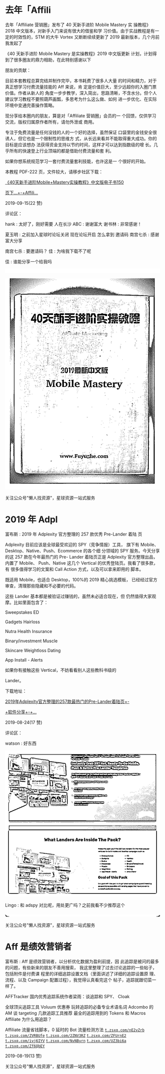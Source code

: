 # 去年「Affili

去年「Affiliate 营销圈」发布了 40 天新手进阶 Mobile Mastery 实 操教程》2018 中文版本，对新手入门来说有很大的借鉴和学 习价值。由于实战教程是有一定的时效性的，STM 的大牛 Vortex 又断断续续更新了 2019 最新版本，几个月前我发起了

《40 天新手进阶 Mobile Mastery 是实操教程》2019 中文版更新 计划，计划得到了很多圈友的鼎力相助，在此特别感谢以下

朋友的贡献：

目前本套教程总算完结并制作完毕，本书耗费了很多人大量 的时间和精力，对于真正想学习付费流量技能的 Aff 来说，肯 定是价值巨大，至少远超你的入圈门票价值。作者从新人的 角度一步步教学，深入简出，思路清晰，不含水分。但个人 建议学习教程不要照葫芦画瓢，多思考为什么这么做、如何 进一步优化、在实际环境中变通完善操作策略。

现分享给本圈内的朋友，算是对「Affiliate 营销圈」会员的一 个回馈，仅供学习交流，版权归属原作者所有，请勿外泄或 商用。

专注于免费流量是任何没钱的人的一个好的选择，虽然保证 口袋里的金钱安全很诱人，但它也是一个限制性的思维方 式，从长远来看并不能取得重大成功。你的目标是应该想办 法获得资金支持以节约时间，这样才可以达到指数级的增 长。几乎所有的快速登上行业顶端的都是借助付费流量和套 利。

如果你想系统规范学习一套付费流量套利技能，也许这是一 个很好的开始。

本教程 PDF-222 页，文件较大，请移步社区下载：

[《](https://bbs.fuyuzhe.com/forum.php?mod=viewthread&tid=261&mobile=2)[40](https://bbs.fuyuzhe.com/forum.php?mod=viewthread&tid=261&mobile=2)[天新手进阶](https://bbs.fuyuzhe.com/forum.php?mod=viewthread&tid=261&mobile=2)[Mobile+Mastery](https://bbs.fuyuzhe.com/forum.php?mod=viewthread&tid=261&mobile=2)[实操教程》中文版电子书](https://bbs.fuyuzhe.com/forum.php?mod=viewthread&tid=261&mobile=2)[150](https://bbs.fuyuzhe.com/forum.php?mod=viewthread&tid=261&mobile=2)

[页下](https://bbs.fuyuzhe.com/forum.php?mod=viewthread&tid=261&mobile=2)[...+-+Affili...](https://bbs.fuyuzhe.com/forum.php?mod=viewthread&tid=261&mobile=2)

2019-09-15(22 赞)

评论区：

hank : 太好了，刚好需要 人在长沙 ABC : 谢谢富大 谢书林 : 非常感谢！

夏玉明 : 之前加入星球时论坛关闭 现在论坛开启 怎么拿到 邀请码 南宫七杀 : 感谢富大分享

南宫七杀 : 要邀请码？ 佳 : 为啥我下载不了呢

佳 : 谁能分享一个给我吗

![image](img/Image_007.png)

![image](img/Image_008.png)

关注公众号"懒人找资源"，星球资源一站式服务

# 2019 年 Adpl

富布斯 : 2019 年 Adplexity 官方整理的 257 款优秀 Pre-Lander 着陆 页

Adplexity 目前应该是全球最受欢迎的 SPY（竞争情报）工具， 旗下有 Mobile、Desktop、Native、Push、Ecommerce 的各个细 分领域的 SPY 服务。今天分享的这 257 款在今年最热门的 Pre- Lander 着陆页正是 Adplexity 官方整理出品，内置了 Mobile、 Push、Native 这几个 Vertical 的优秀登陆页。我看了很多款，有 很多值得学习的文案和 Call Action 方式，以及可以拿来即用的 脚本。

既适用 Mobile，也适合 Desktop，100%的 2019 精心挑选模板， 已经经过官方审查，清理那些隐藏和不必要的代码。

这些 Lander 基本都是被验证过赚钱的，虽然未必适合现在，但 仍然值得大家观摩。比如里面包含了：

Sweepstakes ED

Gadgets Hairloss

Nutra Health Insurance

Binary/investment Muscle

Skincare Weightloss Dating

App Install - Alerts

如果你有接触这些 Vertical，不妨看看别人这些教科书级的

Lander。

下载地址：

[2019](https://bbs.fuyuzhe.com/forum.php?mod=viewthread&tid=360&mobile=2)[年](https://bbs.fuyuzhe.com/forum.php?mod=viewthread&tid=360&mobile=2)[Adplexity](https://bbs.fuyuzhe.com/forum.php?mod=viewthread&tid=360&mobile=2)[官方整理的](https://bbs.fuyuzhe.com/forum.php?mod=viewthread&tid=360&mobile=2)[257](https://bbs.fuyuzhe.com/forum.php?mod=viewthread&tid=360&mobile=2)[款最热门的](https://bbs.fuyuzhe.com/forum.php?mod=viewthread&tid=360&mobile=2)[Pre-Lander](https://bbs.fuyuzhe.com/forum.php?mod=viewthread&tid=360&mobile=2)[着陆页](https://bbs.fuyuzhe.com/forum.php?mod=viewthread&tid=360&mobile=2)[+-](https://bbs.fuyuzhe.com/forum.php?mod=viewthread&tid=360&mobile=2)

[+](https://bbs.fuyuzhe.com/forum.php?mod=viewthread&tid=360&mobile=2)[软件分享](https://bbs.fuyuzhe.com/forum.php?mod=viewthread&tid=360&mobile=2)[+-+...](https://bbs.fuyuzhe.com/forum.php?mod=viewthread&tid=360&mobile=2)

2019-08-24(17 赞)

评论区：

watson : 好东西

![image](img/Image_009.png)

Lingo : 和 adspy 对比呢，用处更广吗？之前我看不少推荐这个

![image](img/Image_010.png)

关注公众号"懒人找资源"，星球资源一站式服务

# Aff 是绩效营销者

富布斯 : Aff 是绩效营销者，以分析优化数据为盈利前提，因 此追踪是被问的最多的问题，有些新来的朋友不善用搜索， 我这里整理了过去讨论追踪的一些帖子，包括附件是付费课 程里的详细追踪设置文档（里面讲述了详细的追踪设置原 理、流程、以及 Campaign 配置过程），我觉得认真看完这个 帖子，追踪就跟切菜一样了。

AFFTracker 国内优秀追踪系统作者梁雨：谈追踪和 SPY、 Cloak

全球顶尖追踪工具 Voluum 优惠券 玩转追踪的必备专业术语名词 Adcombo 的 AM 谈 targeting 几款追踪工具推荐 最全的追踪用到的 Tokens 和 Macros Affiliate 为什么用追踪？

Affiliate 流量省钱脚本，0 延时的 Bot 流量检测方法 [`t.zsxq.com/nE2vZrb`](https://t.zsxq.com/nE2vZrb) [`t.zsxq.com/ZVRBUfe`](https://t.zsxq.com/ZVRBUfe) [](https://t.zsxq.com/2ZNV3RZ) [`t.zsxq.com/2ZNV3RZ`](https://t.zsxq.com/2ZNV3RZ) [`t.zsxq.com/ZFUrnE2`](https://t.zsxq.com/ZFUrnE2) [](https://t.zsxq.com/iyj6IYV) [`t.zsxq.com/iyj6IYV`](https://t.zsxq.com/iyj6IYV) [`t.zsxq.com/NvNByrn`](https://t.zsxq.com/NvNByrn) [](https://t.zsxq.com/UZ3bi6a) [`t.zsxq.com/UZ3bi6a`](https://t.zsxq.com/UZ3bi6a) [`t.zsxq.com/Zf6QbEY`](https://t.zsxq.com/Zf6QbEY)

2019-08-19(13 赞)

关注公众号"懒人找资源"，星球资源一站式服务